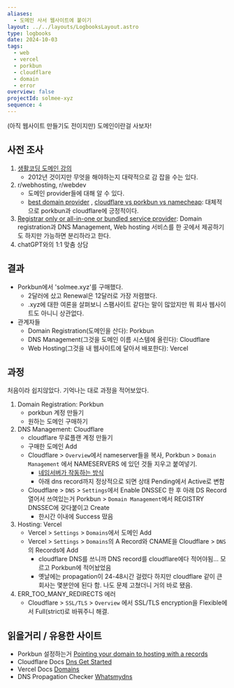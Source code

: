```yaml
---
aliases:
  - 도메인 사서 웹사이트에 붙이기
layout: ../../layouts/LogbooksLayout.astro
type: logbooks
date: 2024-10-03
tags:
  - web
  - vercel
  - porkbun
  - cloudflare
  - domain
  - error
overview: false
projectId: solmee-xyz
sequence: 4
---
```

(아직 웹사이트 만들기도 전이지만) 도메인이란걸 사보자!

## 사전 조사
1. [생활코딩 도메인 강의](https://www.inflearn.com/course/%EC%9D%B8%ED%84%B0%EB%84%B7-%EA%B8%B0%EB%B3%B8-%EB%8F%84%EB%A9%94%EC%9D%B8-%ED%98%B8%EC%8A%A4%ED%8A%B8-%ED%8F%AC%EC%9B%8C%EB%94%A9-%EC%95%8C%EC%95%84%EB%B3%B4%EA%B8%B0?srsltid=AfmBOoqeouKDI0tDz9vjqYTsc_zwd21a2H8K5v1YKmKfF1_uoZLvnepz "https://www.inflearn.com/course/%EC%9D%B8%ED%84%B0%EB%84%B7-%EA%B8%B0%EB%B3%B8-%EB%8F%84%EB%A9%94%EC%9D%B8-%ED%98%B8%EC%8A%A4%ED%8A%B8-%ED%8F%AC%EC%9B%8C%EB%94%A9-%EC%95%8C%EC%95%84%EB%B3%B4%EA%B8%B0?srsltid=AfmBOoqeouKDI0tDz9vjqYTsc_zwd21a2H8K5v1YKmKfF1_uoZLvnepz")
	- 2012년 것이지만 무엇을 해야하는지 대략적으로 감 잡을 수는 있다.
2. r/webhosting, r/webdev
	- 도메인 provider들에 대해 알 수 있다.
	- [best domain provider](https://www.reddit.com/r/webhosting/comments/1dnjqgy/best_domain_provider/ "https://www.reddit.com/r/webhosting/comments/1dnjqgy/best_domain_provider/") , [cloudflare vs porkbun vs namecheap](https://www.reddit.com/r/webdev/comments/1c8xc8p/cloudflare_vs_porkbun_vs_namecheap_an_opinion_if/ "https://www.reddit.com/r/webdev/comments/1c8xc8p/cloudflare_vs_porkbun_vs_namecheap_an_opinion_if/"): 대체적으로 porkbun과 cloudflare에 긍정적이다.
3. [Registrar only or all-in-one or bundled service provider](https://www.wiki.balug.org/wiki/doku.php?id=system:registrars): Domain registration과 DNS Management, Web hosting 서비스를 한 곳에서 제공하기도 하지만 가능하면 분리하라고 한다.
4. chatGPT와의 1:1 맞춤 상담

## 결과
- Porkbun에서 'solmee.xyz'를 구매했다.
	- 2달러에 샀고 Renewal은 12달러로 가장 저렴했다.
	- .xyz에 대한 여론을 살펴보니 스팸사이트 같다는 말이 많았지만 뭐 회사 웹사이트도 아니니 상관없다.
- 관계자들
	- Domain Registration(도메인을 산다): Porkbun
	- DNS Management(그것을 도메인 이름 시스템에 올린다): Cloudflare
	- Web Hosting(그것을 내 웹사이트에 달아서 배포한다): Vercel


## 과정
처음이라 쉽지않았다. 기억나는 대로 과정을 적어보았다.

1. Domain Registration: Porkbun
	- porkbun 계정 만들기
	- 원하는 도메인 구매하기
2. DNS Management: Cloudflare
	- cloudflare 무료플랜 계정 만들기
	- 구매한 도메인 Add
	- Cloudflare > `Overview`에서 nameserver들을 복사, Porkbun > `Domain Management` 에서 NAMESERVERS 에 있던 것들 지우고 붙여넣기.
		- [네임서버가 작동하는 방식](https://www.youtube.com/shorts/-S1a6YqKL7Q "https://www.youtube.com/shorts/-S1a6YqKL7Q")
		- 아래 dns record까지 정상적으로 되면 상태 Pending에서 Active로 변함
	- Cloudflare > `DNS` > `Settings`에서 Enable DNSSEC 한 후 아래 DS Record 열어서 쓰여있는거 Porkbun > `Domain Management`에서 REGISTRY DNSSEC에 갖다붙이고 Create
		- 한시간 이내에 Success 떴음
1. Hosting: Vercel
	- Vercel > `Settings` > `Domains`에서 도메인 Add
	- Vercel > `Settings` > `Domains`의 A Record와 CNAME을 Cloudflare > `DNS`의 Records에 Add
		- cloudflare DNS를 쓰니까 DNS record를 cloudflare에다 적어야됨... 모르고 Porkbun에 적어놨었음
		- 옛날에는 propagation이 24-48시간 걸렸다 하지만 cloudflare 같이 큰회사는 몇분안에 된다 함. 나도 문제 고쳤더니 거의 바로 됐음.
2. ERR_TOO_MANY_REDIRECTS 에러
	- Cloudflare > `SSL/TLS` > `Overview` 에서 SSL/TLS encryption을 Flexible에서 Full(strict)로 바꿔주니 해결.

## 읽을거리 / 유용한 사이트
- Porkbun 설정하는거 [Pointing your domain to hosting with a records](https://kb.porkbun.com/article/54-pointing-your-domain-to-hosting-with-a-records)
- Cloudflare Docs [Dns Get Started](https://developers.cloudflare.com/dns/get-started/)
- Vercel Docs [Domains](https://vercel.com/docs/projects/domains)
- DNS Propagation Checker [Whatsmydns](https://www.whatsmydns.net/)